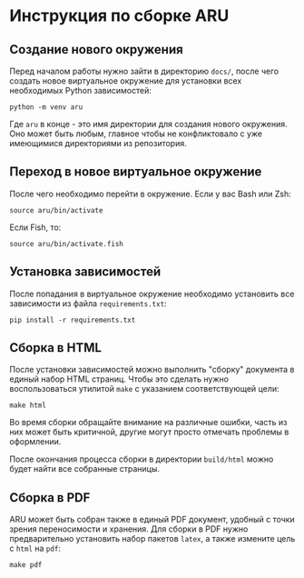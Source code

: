 # Инструкция по сборке ARU

## Создание нового окружения

Перед началом работы нужно зайти в директорию ``docs/``, после чего создать
новое виртуальное окружение для установки всех необходимых Python
зависимостей:

```
python -m venv aru
```

Где ``aru`` в конце - это имя директории для создания нового окружения. Оно
может быть любым, главное чтобы не конфликтовало с уже имеющимися директориями
из репозитория.

## Переход в новое виртуальное окружение

После чего необходимо перейти в окружение. Если у вас Bash или Zsh:

```
source aru/bin/activate
```

Если Fish, то:

```
source aru/bin/activate.fish
```

## Установка зависимостей

После попадания в виртуальное окружение необходимо установить все зависимости
из файла ``requirements.txt``:

```
pip install -r requirements.txt
```

## Сборка в HTML

После установки зависимостей можно выполнить "сборку" документа в единый набор
HTML страниц. Чтобы это сделать нужно воспользоваться утилитой ``make`` с
указанием соответствующей цели:

```
make html
```

Во время сборки обращайте внимание на различные ошибки, часть из них может быть
критичной, другие могут просто отмечать проблемы в оформлении.

После окончания процесса сборки в директории ``build/html`` можно будет найти
все собранные страницы.

## Сборка в PDF

ARU может быть собран также в единый PDF документ, удобный с точки зрения
переносимости и хранения. Для сборки в PDF нужно предварительно установить
набор пакетов ``latex``, а также измените цель с ``html`` на ``pdf``:

```
make pdf
```
